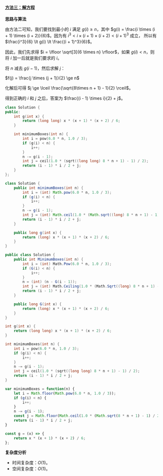 ﻿#### [方法三：解方程](https://leetcode.cn/problems/building-boxes/solutions/2030450/fang-zhi-he-zi-by-leetcode-solution-7ah2/)

**思路与算法**

由方法二可知，我们要找到最小的 $i$ 满足 $g(i) \ge n$，其中 $g(i) = \frac{i \times (i + 1) \times (i + 2)}{6}$。因为有 $i^3 \lt i \times (i + 1) \times (i + 2) \lt (i + 1)^3$ 成立， 所以有 $\frac{i^3}{6} \lt g(i) \lt \frac{(i + 1)^3}{6}$。

因此，我们先求得 $i = \lfloor \sqrt[3]{6 \times n} \rfloor$，如果 $g(i) \lt n$，则将 $i$ 加一后就是我们要求的 $i$。

将 $n$ 减去 $g(i−1)$，然后求解 $j$：

$f(j) = \frac{j \times (j + 1)}{2} \ge n$

化解后可得 $j \ge \lceil \frac{\sqrt{8\times n + 1} - 1}{2} \rceil$。

得到正确的 $i$ 和 $j$ 之后，答案为 $\frac{(i - 1) \times i}{2} + j$。

```cpp
class Solution {
public:
    int g(int x) {
        return (long long) x * (x + 1) * (x + 2) / 6;
    }

    int minimumBoxes(int n) {
        int i = pow(6.0 * n, 1.0 / 3);
        if (g(i) < n) {
            i++;
        }
        n -= g(i - 1);
        int j = ceil(1.0 * (sqrt((long long) 8 * n + 1) - 1) / 2);
        return (i - 1) * i / 2 + j;
    }
};
```

```java
class Solution {
    public int minimumBoxes(int n) {
        int i = (int) Math.pow(6.0 * n, 1.0 / 3);
        if (g(i) < n) {
            i++;
        }
        n -= g(i - 1);
        int j = (int) Math.ceil(1.0 * (Math.sqrt((long) 8 * n + 1) - 1) / 2);
        return (i - 1) * i / 2 + j;
    }

    public long g(int x) {
        return (long) x * (x + 1) * (x + 2) / 6;
    }
}
```

```c#
public class Solution {
    public int MinimumBoxes(int n) {
        int i = (int) Math.Pow(6.0 * n, 1.0 / 3);
        if (G(i) < n) {
            i++;
        }
        n = (int) (n - G(i - 1));
        int j = (int) Math.Ceiling(1.0 * (Math.Sqrt((long) 8 * n + 1) - 1) / 2);
        return (i - 1) * i / 2 + j;
    }

    public long G(int x) {
        return (long) x * (x + 1) * (x + 2) / 6;
    }
}
```

```c
int g(int x) {
    return (long long) x * (x + 1) * (x + 2) / 6;
}

int minimumBoxes(int n) {
    int i = pow(6.0 * n, 1.0 / 3);
    if (g(i) < n) {
        i++;
    }
    n -= g(i - 1);
    int j = ceil(1.0 * (sqrt((long long) 8 * n + 1) - 1) / 2);
    return (i - 1) * i / 2 + j;
}
```

```javascript
var minimumBoxes = function(n) {
    let i = Math.floor(Math.pow(6.0 * n, 1.0 / 3));
    if (g(i) < n) {
        i++;
    }
    n -= g(i - 1);
    const j = Math.floor(Math.ceil(1.0 * (Math.sqrt(8 * n + 1) - 1) / 2));
    return (i - 1) * i / 2 + j;
}

const g = (x) => {
    return x * (x + 1) * (x + 2) / 6;
};
```

**复杂度分析**

-   时间复杂度：$O(1)$。
-   空间复杂度：$O(1)$。
